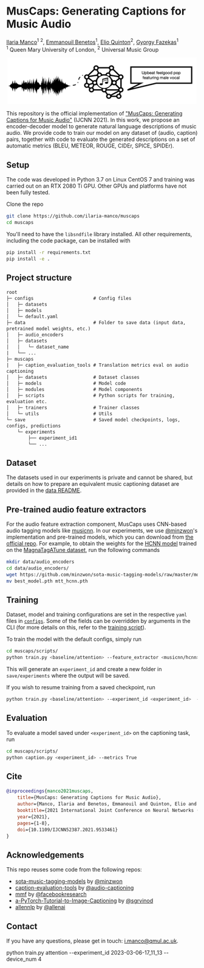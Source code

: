 # MusCaps: Generating Captions for Music Audio
[Ilaria Manco](https://ilariamanco.com/)<sup>1</sup> <sup>2</sup>,
[Emmanouil Benetos](http://www.eecs.qmul.ac.uk/~emmanouilb/)<sup>1</sup>,
[Elio Quinton](https://scholar.google.com/citations?user=IaciybgAAAAJ)<sup>2</sup>,
[Gyorgy Fazekas](http://www.eecs.qmul.ac.uk/~gyorgyf/about.html)<sup>1</sup> <br>
<sup>1</sup>  Queen Mary University of London, <sup>2</sup>  Universal Music Group

<p align="center">
<img src="muscaps.png" width="500">
</p align="center">

This repository is the official implementation of ["MusCaps: Generating Captions for Music Audio"](https://arxiv.org/abs/2104.11984) (IJCNN 2021). In this work, we propose an encoder-decoder model to generate natural language descriptions of music audio. We provide code to train our model on any dataset of (audio, caption) pairs, together with code to evaluate the generated descriptions on a set of automatic metrics (BLEU, METEOR, ROUGE, CIDEr, SPICE, SPIDEr).

## Setup
The code was developed in Python 3.7 on Linux CentOS 7 and training was carried out on an RTX 2080 Ti GPU. Other GPUs and platforms have not been fully tested.

Clone the repo
```bash
git clone https://github.com/ilaria-manco/muscaps
cd muscaps
```

You'll need to have the `libsndfile` library installed. All other requirements, including the code package, can be installed with
```bash
pip install -r requirements.txt
pip install -e .
```

## Project structure

```
root
├─ configs                      # Config files
│   ├─ datasets
│   ├─ models  
│   └─ default.yaml              
├─ data                         # Folder to save data (input data, pretrained model weights, etc.)
│   ├─ audio_encoders   
│   ├─ datasets            
│   │   └─ dataset_name     
|   └── ...             
├─ muscaps
|   ├─ caption_evaluation_tools # Translation metrics eval on audio captioning 
│   ├─ datasets                 # Dataset classes
│   ├─ models                   # Model code
│   ├─ modules                  # Model components
│   ├─ scripts                  # Python scripts for training, evaluation etc.
│   ├─ trainers                 # Trainer classes
│   └─ utils                    # Utils
└─ save                         # Saved model checkpoints, logs, configs, predictions    
    └─ experiments
        ├── experiment_id1
        └── ...                  
```

## Dataset
The datasets used in our experiments is private and cannot be shared, but details on how to prepare an equivalent music captioning dataset are provided in the [data README](data/README.md).

## Pre-trained audio feature extractors
For the audio feature extraction component, MusCaps uses CNN-based audio tagging models like [musicnn](https://github.com/jordipons/musicnn). In our experiments, we use [@minzwon](https://github.com/minzwon)'s implementation and pre-trained models, which you can download from [the official repo](https://github.com/minzwon/sota-music-tagging-models/). For example, to obtain the weights for the [HCNN model](https://ieeexplore.ieee.org/abstract/document/9053669) trained on the [MagnaTagATune dataset](http://mirg.city.ac.uk/codeapps/the-magnatagatune-dataset), run the following commands

```bash
mkdir data/audio_encoders
cd data/audio_encoders/
wget https://github.com/minzwon/sota-music-tagging-models/raw/master/models/mtat/hcnn/best_model.pth
mv best_model.pth mtt_hcnn.pth
```

## Training
Dataset, model and training configurations are set in the respective `yaml` files in [`configs`](configs). Some of the fields can be overridden by arguments in the CLI (for more details on this, refer to the [training script](muscaps/scripts/train.py)).

To train the model with the default configs, simply run

```bash
cd muscaps/scripts/
python train.py <baseline/attention> --feature_extractor <musicnn/hcnn> --pretrained_model <msd/mtt>  --device_num <gpu_number>
```

This will generate an `experiment_id` and create a new folder in `save/experiments` where the output will be saved.

If you wish to resume training from a saved checkpoint, run

```bash
python train.py <baseline/attention> --experiment_id <experiment_id>  --device_num <gpu_number>
```

## Evaluation

To evaluate a model saved under `<experiment_id>` on the captioning task, run

```bash
cd muscaps/scripts/
python caption.py <experiment_id> --metrics True
```

## Cite

```bib
@inproceedings{manco2021muscaps,
    title={MusCaps: Generating Captions for Music Audio}, 
    author={Manco, Ilaria and Benetos, Emmanouil and Quinton, Elio and Fazekas, György},
    booktitle={2021 International Joint Conference on Neural Networks (IJCNN)}, 
    year={2021},
    pages={1-8},
    doi={10.1109/IJCNN52387.2021.9533461}
}
```

## Acknowledgements 
This repo reuses some code from the following repos: 
* [sota-music-tagging-models](https://github.com/minzwon/sota-music-tagging-models) by [@minzwon](https://github.com/minzwon)
* [caption-evaluation-tools](https://github.com/audio-captioning/caption-evaluation-tools) by [@audio-captioning](https://github.com/audio-captioning) 
* [mmf](https://github.com/facebookresearch/mmf) by [@facebookresearch](https://github.com/facebookresearch)
* [a-PyTorch-Tutorial-to-Image-Captioning](https://github.com/sgrvinod/a-PyTorch-Tutorial-to-Image-Captioning/) by [@sgrvinod](https://github.com/sgrvinod/)
* [allennlp](https://github.com/allenai/allennlp) by [@allenai](https://github.com/allenai/)

## Contact
If you have any questions, please get in touch: [i.manco@qmul.ac.uk](i.manco@qmul.ac.uk).




python train.py attention --experiment_id  2023-03-06-17_11_13  --device_num 4
